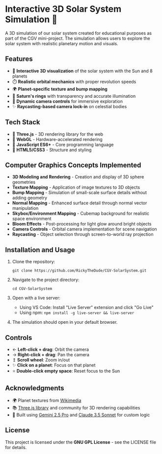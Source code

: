 # Interactive 3D Solar System Simulation 🌌


A 3D simulation of our solar system created for educational purposes as part of the CGV mini-project. The simulation allows users to explore the solar system with realistic planetary motion and visuals.

## Features

- 🌌 **Interactive 3D visualization** of the solar system with the Sun and 8 planets
- ⏱️ **Realistic orbital mechanics** with proper revolution speeds
- 🌍 **Planet-specific texture and bump mapping**
- 🍨 **Saturn's rings** with transparency and accurate illumination
- 📸 **Dynamic camera controls** for immersive exploration
- ✨ **Raycasting-based camera lock-in** on celestial bodies


## Tech Stack

- 🔹 **Three.js** - 3D rendering library for the web
- 🔹 **WebGL** - Hardware-accelerated rendering
- 🔹 **JavaScript ES6+** - Core programming language
- 🔹 **HTML5/CSS3** - Structure and styling

## Computer Graphics Concepts Implemented

- **3D Modeling and Rendering** - Creation and display of 3D sphere geometries
- **Texture Mapping** - Application of image textures to 3D objects
- **Bump Mapping** - Simulation of small-scale surface details without adding geometry
- **Normal Mapping** - Enhanced surface detail through normal vector manipulation
- **Skybox/Environment Mapping** - Cubemap background for realistic space environment
- **Bloom Effects** - Post-processing for light glow around bright objects
- **Camera Controls** - Orbital camera implementation for scene navigation
- **Raycasting** - Object selection through screen-to-world ray projection


## Installation and Usage

1. Clone the repository:
   ```
   git clone https://github.com/RickyTheDude/CGV-SolarSystem.git
   ```

2. Navigate to the project directory:
   ```
   cd CGV-SolarSystem
   ```

3. Open with a live server:
   - Using VS Code: Install "Live Server" extension and click "Go Live"
   - Using npm: `npm install -g live-server && live-server`

4. The simulation should open in your default browser.

## Controls

- ← **Left-click + drag**: Orbit the camera
- → **Right-click + drag**: Pan the camera
- ↥ **Scroll wheel**: Zoom in/out
- ✨ **Click on a planet**: Focus on that planet
- ⭐ **Double-click empty space**: Reset focus to the Sun

## Acknowledgments

- 🌍 Planet textures from [Wikimedia](https://commons.wikimedia.org/wiki/Category:Solar_System_Scope)
- 📚 [Three.js library](https://threejs.org/) and community for 3D rendering capabilities
- 🧠 Built using [Gemini 2.5 Pro](https://gemini.google.com/app) and [Claude 3.5 Sonnet](https://claude.ai/new) for custom logic

## License

This project is licensed under the **GNU GPL License** - see the LICENSE file for details.


